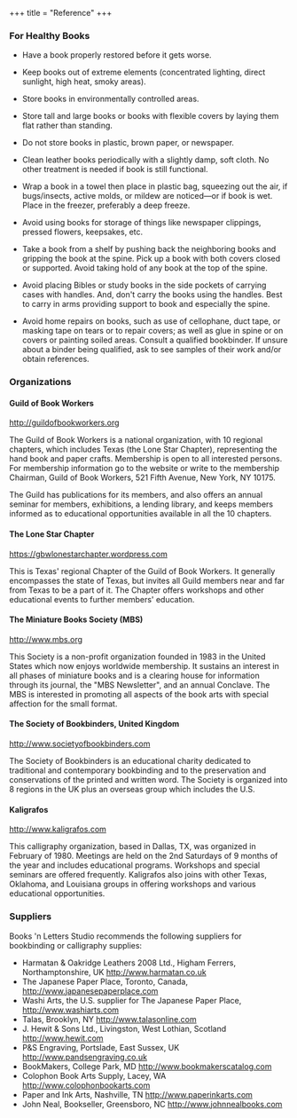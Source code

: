 +++
title = "Reference"
+++


### For Healthy Books


* Have a book properly restored before it gets worse.

* Keep books out of extreme elements (concentrated lighting, direct sunlight, high heat, smoky areas).

* Store books in environmentally controlled areas.

* Store tall and large books or books with flexible covers by laying them flat rather than standing.

* Do not store books in plastic, brown paper, or newspaper.

* Clean leather books periodically with a slightly damp, soft cloth. No other treatment is needed if book is still 
functional.

* Wrap a book in a towel then place in plastic bag, squeezing out the air, if bugs/insects, active molds, or mildew are 
noticed—or if book is wet. Place in the freezer, preferably a deep freeze.

* Avoid using books for storage of things like newspaper clippings, pressed flowers, keepsakes, etc.

* Take a book from a shelf by pushing back the neighboring books and gripping the book at the spine. Pick up a book with 
both covers closed or supported. Avoid taking hold of any book at the top of the spine.

* Avoid placing Bibles or study books in the side pockets of carrying cases with handles. And, don't carry the books 
using the handles. Best to carry in arms providing support to book and especially the spine.

* Avoid home repairs on books, such as use of cellophane, duct tape, or masking tape on tears or to repair covers; as 
well as glue in spine or on covers or painting soiled areas. Consult a qualified bookbinder. If unsure about a binder 
being qualified, ask to see samples of their work and/or obtain references.

### Organizations

#### Guild of Book Workers

http://guildofbookworkers.org
 
The Guild of Book Workers is a national organization, with 10 regional chapters, which includes Texas (the Lone Star Chapter), representing the hand book and paper crafts. Membership is open to all interested persons. For membership information go to the website or write to the membership Chairman, Guild of Book Workers, 521 Fifth Avenue, New York, NY 10175.

The Guild has publications for its members, and also offers an annual seminar for members, exhibitions, a lending library, and keeps members informed as to educational opportunities available in all the 10 chapters.


#### The Lone Star Chapter

https://gbwlonestarchapter.wordpress.com 

This is Texas' regional Chapter of the Guild of Book Workers. It generally encompasses the state of Texas, but invites all Guild members near and far from Texas to be a part of it. The Chapter offers workshops and other educational events to further members' education.


#### The Miniature Books Society (MBS)

http://www.mbs.org

This Society is a non-profit organization founded in 1983 in the United States which now enjoys worldwide membership. 
It sustains an interest in all phases of miniature books and is a clearing house for information through its journal, the "MBS Newsletter", and an annual Conclave. The MBS is interested in promoting all aspects of the book arts with special affection for the small format.

#### The Society of Bookbinders, United Kingdom

http://www.societyofbookbinders.com

The Society of Bookbinders is an educational charity dedicated to traditional and contemporary bookbinding and to the preservation and conservations of the printed and written word. The Society is organized into 8 regions in the UK plus an overseas group which includes the U.S.


#### Kaligrafos

http://www.kaligrafos.com

This calligraphy organization, based in Dallas, TX, was organized in February of 1980. Meetings are held on the 2nd Saturdays of 9 months of the year and includes educational programs. Workshops and special seminars are offered frequently. Kaligrafos also joins with other Texas, Oklahoma, and Louisiana groups in offering workshops and various educational opportunities.



### Suppliers

Books 'n Letters Studio recommends the following suppliers for bookbinding or calligraphy supplies:

* Harmatan & Oakridge Leathers 2008 Ltd., Higham Ferrers, Northamptonshire, UK http://www.harmatan.co.uk
* The Japanese Paper Place, Toronto, Canada, http://www.japanesepaperplace.com
* Washi Arts, the U.S. supplier for The Japanese Paper Place, http://www.washiarts.com
* Talas, Brooklyn, NY http://www.talasonline.com
* J. Hewit & Sons Ltd., Livingston, West Lothian, Scotland http://www.hewit.com
* P&S Engraving, Portslade, East Sussex, UK http://www.pandsengraving.co.uk
* BookMakers, College Park, MD http://www.bookmakerscatalog.com
* Colophon Book Arts Supply, Lacey, WA http://www.colophonbookarts.com
* Paper and Ink Arts, Nashville, TN http://www.paperinkarts.com
* John Neal, Bookseller, Greensboro, NC http://www.johnnealbooks.com